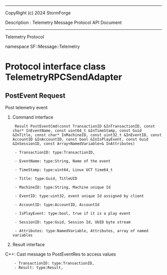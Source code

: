 ﻿***
 
 CopyRight (c) 2024 StormForge
 
 Description : Telemetry Message Protocol API Document

***



Telemetry Protocol

namespace SF::Message::Telemetry


# Protocol interface class TelemetryRPCSendAdapter
## PostEvent Request
Post telemetry event

1. Command interface

        Result PostEventCmd(const TransactionID &InTransactionID, const char* InEventName, const uint64_t &InTimeStamp, const Guid &InTitle, const char* InMachineID, const uint32_t &InEventID, const AccountID &InAccountID, const bool &InIsPlayEvent, const Guid &InSessionID, const Array<NamedVariable>& InAttributes)

		- TransactionID: type:TransactionID, 

		- EventName: type:String, Name of the event

		- TimeStamp: type:uint64, Linux UCT time64_t

		- Title: type:Guid, TitleUID

		- MachineID: type:String, Machine unique Id

		- EventID: type:uint32, event unique Id assigned by client

		- AccountID: type:AccountID, AccountId

		- IsPlayEvent: type:bool, true if it is a play event

		- SessionID: type:Guid, Session Id, UUID byte stream

		- Attributes: type:NamedVariable, Attributes, array of named variables

2. Result interface

C++: Cast message to PostEventRes to access values


		- TransactionID: type:TransactionID, 
		- Result: type:Result, 








